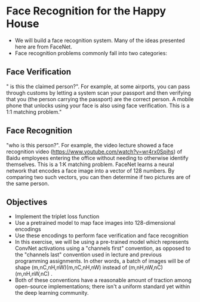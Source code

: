 # Face Recognition for the Happy House

- We will build a face recognition system. Many of the ideas presented here are from FaceNet. 
- Face recognition problems commonly fall into two categories:

## Face Verification 
" is this the claimed person?". For example, at some airports, you can pass through customs by letting a system scan your passport and then verifying that you (the person carrying the passport) are the correct person. A mobile phone that unlocks using your face is also using face verification. This is a 1:1 matching problem."

## Face Recognition 
"who is this person?". For example, the video lecture showed a face recognition video (https://www.youtube.com/watch?v=wr4rx0Spihs) of Baidu employees entering the office without needing to otherwise identify themselves. This is a 1:K matching problem.
FaceNet learns a neural network that encodes a face image into a vector of 128 numbers. By comparing two such vectors, you can then determine if two pictures are of the same person.

## Objectives
- Implement the triplet loss function
- Use a pretrained model to map face images into 128-dimensional encodings
- Use these encodings to perform face verification and face recognition
- In this exercise, we will be using a pre-trained model which represents ConvNet activations using a "channels first" convention, as opposed to the "channels last" convention used in lecture and previous programming assignments. In other words, a batch of images will be of shape  (m,nC,nH,nW)(m,nC,nH,nW)  instead of  (m,nH,nW,nC)(m,nH,nW,nC) . 
- Both of these conventions have a reasonable amount of traction among open-source implementations; there isn't a uniform standard yet within the deep learning community.

